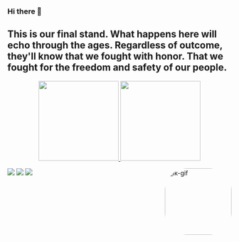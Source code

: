 ### Hi there 👋
## This is our final stand. What happens here will echo through the ages. Regardless of outcome, they'll know that we fought with honor. That we fought for the freedom and safety of our people.
<div align="center">
  <a href="https://github.com/GustavoSRost">
  <img height="180em" src="https://github-readme-stats.vercel.app/api?username=GustavoSRost&show_icons=true&theme=dark&include_all_commits=true&count_private=true"/>
  <img height="180em" src="https://github-readme-stats.vercel.app/api/top-langs/?username=GustavoSRost&layout=compact&langs_count=7&theme=dark"/>
</div>
  
<div> 
 
  <a href="https://instagram.com/gustavorost" target="_blank"><img src="https://img.shields.io/badge/-Instagram-%23E4405F?style=for-the-badge&logo=instagram&logoColor=white" target="_blank"></a>
  <a href = "mailto:gustavosrost@outlook.com"><img src="https://img.shields.io/badge/Microsoft_Outlook-0078D4?style=for-the-badge&logo=microsoft-outlook&logoColor=white" target="_blank"></a>
  <a href="https://www.linkedin.com/in/gustavo-rost/" target="_blank"><img src="https://img.shields.io/badge/-LinkedIn-%230077B5?style=for-the-badge&logo=linkedin&logoColor=white" target="_blank"></a> 
  <img align="right" alt="lk-gif" height="150" style="border-radius:50px;" src="https://c.tenor.com/xkNT1VWHuQoAAAAS/warcraft-lich-king.gif">
  
 
</div>
